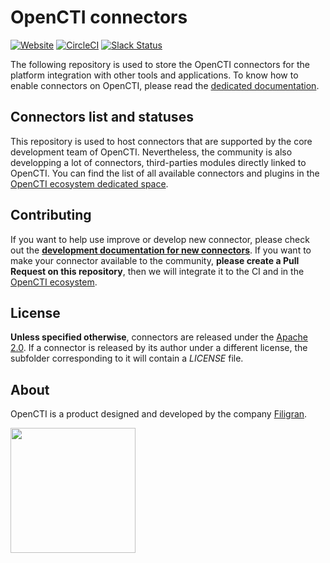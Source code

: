 # OpenCTI connectors

[![Website](https://img.shields.io/badge/website-opencti.io-blue.svg)](https://www.opencti.io)
[![CircleCI](https://circleci.com/gh/OpenCTI-Platform/connectors.svg?style=shield)](https://circleci.com/gh/OpenCTI-Platform/connectors/tree/master)
[![Slack Status](https://img.shields.io/badge/slack-3K%2B%20members-4A154B)](https://community.filigran.io)

The following repository is used to store the OpenCTI connectors for the platform integration with other tools and applications. To know how to enable connectors on OpenCTI, please read the [dedicated documentation](https://docs.opencti.io/latest/deployment/connectors).

## Connectors list and statuses

This repository is used to host connectors that are supported by the core development team of OpenCTI. Nevertheless, the community is also developping a lot of connectors, third-parties modules directly linked to OpenCTI. You can find the list of all available connectors and plugins in the [OpenCTI ecosystem dedicated space](https://filigran.notion.site/OpenCTI-Ecosystem-868329e9fb734fca89692b2ed6087e76).

## Contributing

If you want to help use improve or develop new connector, please check out the **[development documentation for new connectors](https://docs.opencti.io/latest/development/connectors)**. If you want to make your connector available to the community, **please create a Pull Request on this repository**, then we will integrate it to the CI and in the [OpenCTI ecosystem](https://filigran.notion.site/OpenCTI-Ecosystem-868329e9fb734fca89692b2ed6087e76).

## License

**Unless specified otherwise**, connectors are released under the [Apache 2.0](https://github.com/OpenCTI-Platform/connectors/blob/master/LICENSE). If a connector is released by its author under a different license, the subfolder corresponding to it will contain a *LICENSE* file.

## About

OpenCTI is a product designed and developed by the company [Filigran](https://www.filigran.io).

<a href="https://www.filigran.io" alt="Filigran"><img src="https://www.filigran.io/wp-content/uploads/2023/08/filigran_text_small.png" width="200" /></a>

